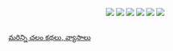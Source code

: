 <!--
.. title: చలం కథలు - ఒరెయ్ వెంకటచలం
.. slug: orey-venkatachalam-amazing-telugu-story-by-chalam
.. date: 2014-04-16 17:05:00 UTC
.. tags: chalam, telugu, story
.. category: chalam, telugu, story
.. description: Amazing telugu short story by Gudipati Venkatachalam
.. type: text
-->

<p align="center">
<img src="http://1.bp.blogspot.com/-CLLW_Gd22g8/U061nTz1_lI/AAAAAAAAKXE/B0pvnN9YH9E/s1600/gudipati-chalam-stories-orey.png" />

<img src="http://3.bp.blogspot.com/-TdsQJTh_Jqg/U061nuFxKeI/AAAAAAAAKXM/bh_WBXYdBBc/s1600/gudipati-chalam-stories-orey2.png" />

<img src="http://3.bp.blogspot.com/-ub6OHOY_6Bw/U061nwDOVnI/AAAAAAAAKXI/Vz8y6yeGnq4/s1600/gudipati-chalam-stories-orey3.png" />

<img src="http://1.bp.blogspot.com/-U9Jqtb88pcE/U061pPuHg9I/AAAAAAAAKXc/zat-a5CXHvc/s1600/gudipati-chalam-stories-orey4.png" />

<img src="http://1.bp.blogspot.com/-plpfao_H5fc/U061qBRK79I/AAAAAAAAKXo/st2ir-gEwfE/s1600/gudipati-chalam-stories-orey5.png" />

<img src="http://4.bp.blogspot.com/-m2bCdMJ0XcY/U061qDxqNoI/AAAAAAAAKXk/ti7570wny7A/s1600/gudipati-chalam-stories-orey6.png" />

<br />
<br />

<a href="/2014/04/my-favorite-stories-essays-of-chalam.html"> మరిన్ని చలం కథలు, వ్యాసాలు</a>
